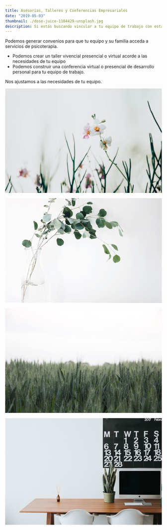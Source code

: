 ```yaml
---
title: Asesorías, Talleres y Conferencias Empresariales
date: "2019-05-03"
thumbnail: ./dose-juice-1184429-unsplash.jpg
description: Si estás buscando vincular a tu equipo de trabajo con estas experiencias de bienestar psicológico y emocional, este es el lugar!
---
```


Podemos generar convenios para que tu equipo y su familia acceda a servicios de psicoterapia.

- Podemos crear un taller vivencial presencial o virtual acorde a las necesidades de tu equipo
- Podemos construir una conferencia virtual o presencial de desarrollo personal para tu equipo de trabajo.

Nos ajustamos a las necesidades de tu equipo.

![Green](./chuttersnap-564286-unsplash.jpg)

![Green](./jazmin-quaynor-105210-unsplash.jpg)

![Green](./josh-silver-730329-unsplash.jpg)

![Green](./roman-bozhko-251947-unsplash.jpg)
